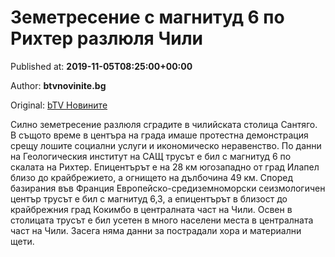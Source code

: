 
# Земетресение с магнитуд 6 по Рихтер разлюля Чили

Published at: **2019-11-05T08:25:00+00:00**

Author: **btvnovinite.bg**

Original: [bTV Новините](https://btvnovinite.bg/svetut/zemetresenie-s-magnitud-6-po-rihter-razljulja-chili.html)

Силно земетресение разлюля сградите в чилийската столица Сантяго. В същото време в центъра на града имаше протестна демонстрация срещу лошите социални услуги и икономическо неравенство. По данни на Геологическия институт на САЩ трусът е бил с магнитуд 6 по скалата на Рихтер. Епицентърът е на 28 км югозападно от град Илапел близо до крайбрежието, а огнището на дълбочина 49 км.
Според базирания във Франция Европейско-средиземноморски сеизмологичен център трусът е бил с магнитуд 6,3, а епицентърът в близост до крайбрежния град Кокимбо в централната част на Чили.
Освен в столицата трусът е бил усетен в много населени места в централната част на Чили. Засега няма данни за пострадали хора и материални щети.
